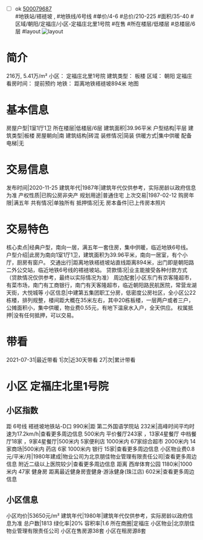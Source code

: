 - [ ] ok [500079687](https://bj.5i5j.com/ershoufang/500079687.html)  
 #地铁站/褡裢坡 ,  #地铁线/6号线
#单价/4-6 #总价/210-225 #面积/35-40   #区域/朝阳/定福庄/小区-定福庄北里1号院 #在售 #所在楼层/低楼层 #总楼层/6层 #layout 
![layout](http://image2a.5i5j.com/bdir/layout/443845.jpg_P5.jpg) 
# 简介 
 216万,  5.41万/m² 
小区： 定福庄北里1号院
建筑类型： 板楼
区域： 朝阳 定福庄
看房时间： 提前预约
地铁： 距离地铁褡裢坡894米 地图
# 基本信息 
 房屋户型|1室1厅1卫
所在楼层|低楼层/6层
建筑面积|39.96平米
户型结构|平层
建筑类型|板楼
房屋朝向|南
建筑结构|砖混
装修情况|简装
供暖方式|集中供暖
配备电梯|无
# 交易信息 
 发布时间|2020-11-25
建筑年代|1987年|建筑年代仅供参考，实际房龄以政府信息为准
产权性质|已购公房非央产
规划用途|普通住宅
上次交易|1987-02-12
购房年限|满五年
共有情况|单独所有
抵押情况|无
房本备件|已上传房本照片
# 交易特色 
 核心卖点|经典户型，南向一居，满五年一套住房，集中供暖，临近地铁6号线。
户型介绍|此房为南向1室1厅1卫，建筑面积为39.96平米，南向一居室，有个小厅，厨房有窗户。
交通出行|距离地铁褡裢坡站直线距离894米，出门即是朝阳路二外公交站，临近地铁6号线的褡裢坡站。
贷款情况|业主能接受各种付款方式（贷款情况仅供参考，最终以实际情况为准）
周边配套|小区东门有京客隆超市，有菜市场，南门有工商银行，南门有天客隆超市，临近朝阳路民航医院，常营龙湖天街，大悦城等
小区信息|中建第五集团职工分房，低密度公房社区，全小区公22栋楼，排列规整，楼间距大概在35米左右，其中20栋板楼，一层两户或者三户，公摊面积小，集中供暖，物业费0.55元，有地下温泉水入户，全天供应。
权属抵押|没有任何抵押，可以交易。
# 带看 
 2021-07-31|最近带看	 1|次|近30天带看	 27|次|累计带看
# 小区 定福庄北里1号院
## 小区指数 
 距 6号线 褡裢坡地铁站-D口 990米|距 第二外国语学院站 232米|高峰时间平均时速为17.2km/h|查看更多周边信息
500米内 平价餐厅243家 ，13家4星餐厅
中档餐厅18家 ，9家4星餐厅|500米内 5家便利店
1000米内 67家综合超市
2000米内 14家商场|500米内 药店 6家
1000米内 银行 15家|查看更多周边信息
小区物业费0.8元/平米/月|1980年建成|物业公司为北京朋佳物业管理有限责任公司|查看更多周边信息
附近二级以上医院较少|查看更多周边信息
距离 西岸体育公园 1180米|1000米内 47家 健身房
距离最近健身房壹健身·游泳健身(珠江店) 602米|查看更多周边信息
## 小区信息 
 小区均价|53650元/m²
建筑年代|1980年|建筑年代仅供参考，实际房龄以政府信息为准
总户数|1813
绿化率|20%
容积率|1.6
所在商圈|定福庄
小区物业|北京朋佳物业管理有限责任公司
小区在售房源38套
小区在租房源8套
